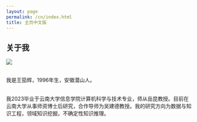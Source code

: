 ```yaml
---
layout: page
permalink: /cn/index.html
title: 主页中文版
---
```


## 关于我

<img src="https://bambooplus0o0.github.io/PHD.jpg" class="floatpic">

<br>我是王笳辉，1996年生，安徽潜山人。

<br>我2023毕业于云南大学信息学院计算机科学与技术专业，师从岳昆教授。目前在云南大学从事师资博士后研究，合作导师为吴建德教授。我的研究方向为数据与知识工程，领域知识挖掘，不确定性知识推理。

<br>

